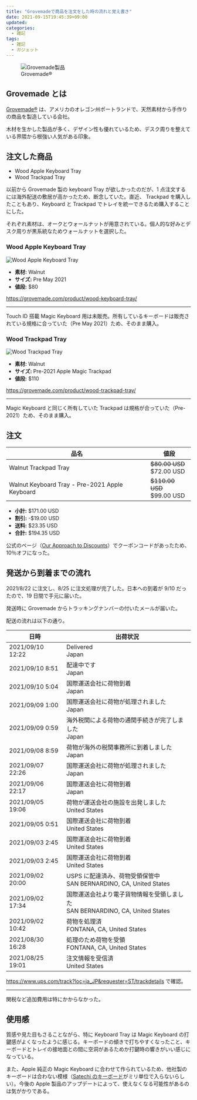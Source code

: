 ```yaml
---
title: "Grovemadeで商品を注文をした時の流れと覚え書き"
date: 2021-09-15T19:45:39+09:00
updated:
categories:
  - 雑記
tags:
  - 雑記
  - ガジェット
---
```


<figure>
  <img src="https://user-images.githubusercontent.com/3617124/133427228-5e1a9054-6fd3-41d5-845a-789137502392.jpg" alt="Grovemade製品" />
  <figcaption>Grovemade®</figcaption>
</figure>

## Grovemade とは

[Grovemade®](https://grovemade.com/) は、アメリカのオレゴン州ポートランドで、天然素材から手作りの商品を製造している会社。

木材を生かした製品が多く、デザイン性も優れているため、デスク周りを整えている界隈から根強い人気がある印象。

## 注文した商品

- Wood Apple Keyboard Tray
- Wood Trackpad Tray

以前から Grovemade 製の keyboard Tray が欲しかったのだが、1 点注文するには海外配送の敷居が高かったため、断念していた。直近、 Trackpad を購入したこともあり、Keyboard と Trackpad でトレイを統一できるため購入することにした。

それぞれ素材は、オークとウォールナットが用意されている。個人的な好みとデスク周りが黒系統なためウォールナットを選択した。

### Wood Apple Keyboard Tray

![Wood Apple Keyboard Tray](https://user-images.githubusercontent.com/3617124/134023511-5341dd81-94ab-48b0-b170-8c4a63fc09b3.png)

- **素材:** Walnut
- **サイズ:** Pre May 2021
- **値段:** $80

https://grovemade.com/product/wood-keyboard-tray/

---

Touch ID 搭載 Magic Keyboard 用は未販売。所有しているキーボードは販売されている規格に合っていた（Pre May 2021）ため、そのまま購入。

### Wood Trackpad Tray

![Wood Trackpad Tray](https://user-images.githubusercontent.com/3617124/134023540-c10a5205-b447-4a74-9f7b-3b743920214b.png)

- **素材:** Walnut
- **サイズ:** Pre-2021 Apple Magic Trackpad
- **値段:** $110

https://grovemade.com/product/wood-trackpad-tray/

---

Magic Keyboard と同じく所有していた Trackpad は規格が合っていた（Pre-2021）ため、そのまま購入。

## 注文

| 品名                                           | 値段                            |
| ---------------------------------------------- | ------------------------------- |
| Walnut Trackpad Tray                           | ~~$80.00 USD~~ <br> $72.00 USD  |
| Walnut Keyboard Tray - Pre-2021 Apple Keyboard | ~~$110.00 USD~~ <br> $99.00 USD |

- **小計:** $171.00 USD
- **割引:** -$19.00 USD
- **送料:** $23.35 USD
- **合計:** $194.35 USD

公式のページ（[Our Approach to Discounts](https://grovemade.com/coupon-discount-philosophy/)）でクーポンコードがあったため、10％オフになった。

## 発送から到着までの流れ

2021/8/22 に注文し、8/25 に注文処理が完了した。日本への到着が 9/10 だったので、19 日間で手元に届いた。

発送時に Grovemade からトラッキングナンバーの付いたメールが届いた。

配送の流れは以下の通り。

| 日時             | 出荷状況                                                                        |
| ---------------- | ------------------------------------------------------------------------------- |
| 2021/09/10 12:22 | Delivered<br>Japan                                                              |
| 2021/09/10 8:51  | 配達中です<br>Japan                                                             |
| 2021/09/10 5:04  | 国際運送会社に荷物到着<br>Japan                                                 |
| 2021/09/09 1:00  | 国際運送会社に荷物が処理されました<br>Japan                                     |
| 2021/09/09 0:59  | 海外税関による荷物の通関手続きが完了しました<br>Japan                           |
| 2021/09/08 8:59  | 荷物が海外の税関事務所に到着しました<br>Japan                                   |
| 2021/09/07 22:26 | 国際運送会社に荷物が処理されました<br>Japan                                     |
| 2021/09/06 22:17 | 国際運送会社に荷物到着<br>Japan                                                 |
| 2021/09/05 19:06 | 荷物が運送会社の施設を出発しました<br>United States                             |
| 2021/09/05 0:51  | 国際運送会社に荷物到着<br>United States                                         |
| 2021/09/03 2:45  | 国際運送会社に荷物到着<br>United States                                         |
| 2021/09/03 2:45  | 国際運送会社に荷物到着<br>United States                                         |
| 2021/09/02 20:00 | USPS に配達済み、荷物受領保管中<br>SAN BERNARDINO, CA, United States            |
| 2021/09/02 17:34 | 国際運送会社より電子貨物情報を受領しました<br>SAN BERNARDINO, CA, United States |
| 2021/09/02 10:42 | 荷物を処理済<br>FONTANA, CA, United States                                      |
| 2021/08/30 16:28 | 処理のため荷物を受領<br>FONTANA, CA, United States                              |
| 2021/08/25 19:01 | 注文情報を受信済<br>United States                                               |

https://www.ups.com/track?loc=ja_JP&requester=ST/trackdetails で確認。

---

関税など追加費用は特にかからなかった。

## 使用感

質感や見た目もさることながら、特に Keyboard Tray は Magic Keyboard の打鍵感がよくなったように感じる。キーボードの傾きで打ちやすくなったこと、キーボードとトレイの接地面との間に空洞があるためか打鍵時の響きがいい感じになっている。

また、Apple 純正の Magic Keyboard に合わせて作られているため、他社製のキーボードは合わない模様（[Satechi のキーボード](https://satechi.net/products/slim-x1-bluetooth-backlit-keyboard)がミリ単位で入らないらしい）。今後の Apple 製品のアップデートによって、使えなくなる可能性があるのは気がかりである。
